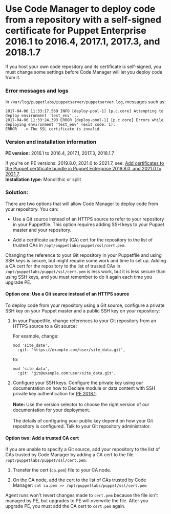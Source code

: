 # Use Code Manager to deploy code from a repository with a self-signed certificate for Puppet Enterprise 2016.1 to 2016.4, 2017.1, 2017.3, and 2018.1.7
<p>If you host your own code repository and its certificate is self-signed, you must change some settings before Code Manager will let you deploy code from it.</p>
<h3 id="error-messages-and-logs">Error messages and logs</h3>
<p>In <code>/var/log/puppetlabs/puppetserver/puppetserver.log</code>, messages such as:</p>
<pre><code>2017-04-06 11:33:17,569 INFO [deploy-pool-1] [p.c.core] Attempting to deploy environment 'test_env'...
2017-04-06 11:33:24,393 ERROR [deploy-pool-1] [p.c.core] Errors while deploying environment 'test_env' (exit code: 1):
ERROR   -&gt; The SSL certificate is invalid</code></pre>
<h3 id="version-and-installation-information">Version and installation information</h3>
<p><strong>PE version:</strong> 2016.1 to 2016.4, 2017.1, 2017.3, 2018.1.7</p>
<p>If you're on PE versions: 2019.8.0, 2021.0 to 2021.7, see: <a href="https://support.puppet.com/hc/en-us/articles/115000390993" target="_self">Add certificates to the Puppet certificate bundle in Puppet Enterprise 2019.8.0, and 2021.0 to 2021.7</a>.<br><strong>Installation type:</strong> Monolithic or split</p>
<h3 id="solution">Solution:</h3>
<p>There are two options that will allow Code Manager to deploy code from your repository. You can:</p>
<ul>
<li>
<p>Use a Git source instead of an HTTPS source to refer to your repository in your Puppetfile. This option requires adding SSH keys to your Puppet master and your repository.</p>
</li>
<li>
<p>Add a certificate authority (CA) cert for the repository to the list of trusted CAs in <code>/opt/puppetlabs/puppet/ssl/cert.pem</code>.</p>
</li>
</ul>
<p>Changing the reference to your Git repository in your Puppetfile and using SSH keys is secure, but might require some work and time to set up. Adding a CA cert for the repository to the list of trusted CAs in <code>/opt/puppetlabs/puppet/ssl/cert.pem</code> is less work, but it is less secure than using SSH keys, and you must remember to do it again each time you upgrade PE.</p>
<h4 id="option-one-use-a-git-source-instead-of-an-https-source">Option one: Use a Git source instead of an HTTPS source</h4>
<p>To deploy code from your repository using a Git source, configure a private SSH key on your Puppet master and a public SSH key on your repository:</p>
<ol style="list-style-type: decimal;">
<li>
<p>In your Puppetfile, change references to your Git repository from an HTTPS source to a Git source:</p>
<p>For example, change:</p>
<pre><code>mod 'site_date',
  :git: 'https://example.com/user/site_data.git',</code></pre>
<p>to:</p>
<pre><code>mod 'site_data',
  :git: 'git@example.com:user/site_data.git',</code></pre>
</li>
<li>
<p>Configure your SSH keys. Configure the private key using our documentation on how to Declare module or data content with SSH private key authentication for <a href="https://github.com/puppetlabs/docs-archive/blob/main/pe/2018.1/2018.1_markdown/puppetfile.md#declare-module-or-data-content-with-ssh-private-key-authentication">PE 2018.1</a>.<br><br><strong>Note:</strong> Use the version selector to choose the right version of our documentation for your deployment.<br><br>The details of configuring your public key depend on how your Git repository is configured. Talk to your Git repository administrator.</p>
</li>
</ol>
<h4 id="option-two-add-a-trusted-ca-cert">Option two: Add a trusted CA cert</h4>
<p>If you are unable to specify a Git source, add your repository to the list of CAs trusted by Code Manager by adding a CA cert to the file <code>/opt/puppetlabs/puppet/ssl/cert.pem</code>.</p>
<ol style="list-style-type: decimal;">
<li>
<p>Transfer the cert (<code>ca.pem</code>) file to your CA node.</p>
</li>
<li>
<p>On the CA node, add the cert to the list of CAs trusted by Code Manager: <code>cat ca.pem &gt;&gt; /opt/puppetlabs/puppet/ssl/cert.pem</code></p>
</li>
</ol>
<p>Agent runs won't revert changes made to <code>cert.pem</code> because the file isn't managed by PE, but upgrades to PE will overwrite the file. After you upgrade PE, you must add the CA cert to <code>cert.pem</code> again.</p>
